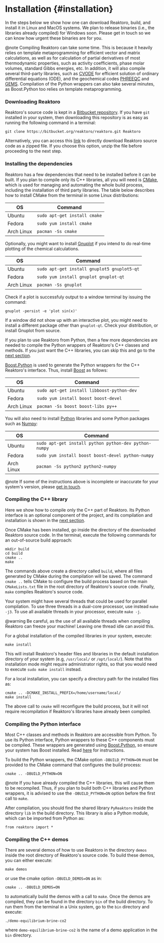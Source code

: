 # Installation {#installation}

In the steps below we show how one can download Reaktoro, build, and install it in Linux and MacOS systems. We plan to release binaries (i.e., the libraries already compiled) for Windows soon. Please get in touch so we can know how urgent these binaries are for you.

@note Compiling Reaktoro can take some time. This is because it heavily relies on template metaprogramming for efficient vector and matrix calculations, as well as for calculation of partial derivatives of most thermodynamic properties, such as activity coefficients, phase molar volumes, standard Gibbs energies, etc. In addition, it will also compile several third-party libraries, such as [CVODE](https://computation.llnl.gov/casc/sundials/description/description.html#descr_cvode) for efficient solution of ordinary differential equations (ODE), and the geochemical codes [PHREEQC](http://wwwbrr.cr.usgs.gov/projects/GWC_coupled/phreeqc/) and [GEMS](http://gems.web.psi.ch/). Compilation of the Python wrappers can also take several minutes, as Boost.Python too relies on template metaprogramming.

### Downloading Reaktoro
Reaktoro's source code is kept in a [Bitbucket repository](https://bitbucket.org/reaktoro/reaktoro). If you have `git` installed in your system, then downloading this repository is as easy as running the following command in a terminal:

~~~{.txt}
git clone https://bitbucket.org/reaktoro/reaktoro.git Reaktoro
~~~

Alternatively, you can access this [link](https://bitbucket.org/reaktoro/reaktoro/get/master.zip) to directly download Reaktoro source code as a zipped file. If you choose this option, unzip the file before proceeding to the next step.

### Installing the dependencies
Reaktoro has a few dependencies that need to be installed before it can be built. If you plan to compile only its C++ libraries, all you will need is [CMake](https://cmake.org/), which is used for managing and automating the whole build process, including the installation of third party libraries. The table below describes how to install CMake from the terminal in some Linux distributions:

| OS | Command
|----|---------
| Ubuntu | `sudo apt-get install cmake`
| Fedora | `sudo yum install cmake`
| Arch Linux | `pacman -Ss cmake`

Optionally, you might want to install [Gnuplot](http://www.gnuplot.info/) if you intend to do real-time plotting of the chemical calculations.

| OS | Command
|----|---------
| Ubuntu | `sudo apt-get install gnuplot5 gnuplot5-qt`
| Fedora | `sudo yum install gnuplot gnuplot-qt`
| Arch Linux | `pacman -Ss gnuplot`

Check if a plot is successfuly output to a window terminal by issuing the command:

~~~{.txt}
gnuplot -persist -e 'plot sin(x)'
~~~

If a window did not show up with an interactive plot, you might need to install a different package other than `gnuplot-qt`. Check your distribution, or install Gnuplot from source.

If you plan to use Reaktoro from Python, then a few more dependencies are needed to compile the Python wrappers of Reaktoro's C++ classes and methods. If you just want the C++ libraries, you can skip this and go to the [next section](../installation/#compiling-the-c-library).

[Boost.Python](http://www.boost.org/doc/libs/1_60_0/libs/python/doc/html/tutorial/index.html#tutorial.quickstart) is used to generate the Python wrappers for the C++ Reaktoro's interface. Thus, install [Boost](http://www.boost.org/) as follows:

| OS | Command
|----|---------
| Ubuntu | `sudo apt-get install libboost-python-dev`
| Fedora | `sudo yum install boost boost-devel`
| Arch Linux | `pacman -Ss boost boost-libs py++`

You will also need to install [Python](https://www.python.org/) libraries and some Python packages such as [Numpy](http://www.numpy.org/):

| OS | Command
|----|---------
| Ubuntu | `sudo apt-get install python python-dev python-numpy`
| Fedora | `sudo yum install boost boost-devel python-numpy`
| Arch Linux | `pacman -Ss python2 python2-numpy`

@note If some of the instructions above is incomplete or inaccurate for your system's version, please [get in touch](mailto:allan.leal@erdw.ethz.ch).

### Compiling the C++ library
Here we show how to compile only the C++ part of Reaktoro. Its Python interface is an optional component of the project, and its compilation and installation is shown in the [next section](../installation/#compiling-the-python-interface).

Once CMake has been installed, go inside the directory of the downloaded Reaktoro source code. In the terminal, execute the following commands for an out-of-source build approach:

~~~{.txt}
mkdir build
cd build
cmake ..
make
~~~

The commands above create a directory called `build`, where all files generated by CMake during the compilation will be saved. The command `cmake ..` tells CMake to configure the build process based on the main `CMakeLists.txt` file in the root directory of Reaktoro's source code. Finally, `make` compiles Reaktoro's source code.

Your system might have several threads that could be used for parallel compilation. To use three threads in a dual-core processor, use instead `make -j3`. To use all available threads in your processor, execute `make -j`.

@warning Be careful, as the use of all available threads when compiling Reaktoro can freeze your machine! Leaving one thread idle can avoid this.

For a global installation of the compiled libraries in your system, execute:

~~~{.txt}
make install
~~~

This will install Reaktoro's header files and libraries in the default installation directory of your system (e.g, `/usr/local/` or `/opt/local/`). Note that this installation mode might require administrator rights, so that you would need to execute `sudo make install` instead.

For a local installation, you can specify a directory path for the installed files as:

~~~{.txt}
cmake .. -DCMAKE_INSTALL_PREFIX=/home/username/local/
make install
~~~

The above call to `cmake` will reconfigure the build process, but it will not require recompilation if Reaktoro's libraries have already been compiled.

### Compiling the Python interface
Most C++ classes and methods in Reaktoro are accessible from Python. To use its Python interface, Python wrappers to these C++ components must be compiled. These wrappers are generated using [Boost.Python](http://www.boost.org/doc/libs/1_60_0/libs/python/doc/html/index.html), so ensure your system has Boost installed. Read [here](../installation/#installing-the-dependencies) for instructions.

To build the Python wrappers, the CMake option `-DBUILD_PYTHON=ON` must be provided to the CMake command that configures the build process:

~~~{.txt}
cmake .. -DBUILD_PYTHON=ON
~~~

@note If you have already compiled the C++ libraries, this will cause them to be recompiled. Thus, if you plan to build both C++ libraries and Python wrappers, it is advised to use the `-DBUILD_PYTHON=ON` option before the first call to `make`.

After compilation, you should find the shared library `PyReaktoro` inside the directory `lib` in the build directory. This library is also a Python module, which can be imported from Python as:

~~~{.txt}
from reaktoro import *
~~~

### Compiling the C++ demos
There are several demos of how to use Reaktoro in the directory `demos` inside the root directory of Reaktoro's source code. To build these demos, you can either execute:

~~~{.txt}
make demos
~~~

or use the cmake option `-DBUILD_DEMOS=ON` as in:

~~~{.txt}
cmake .. -DBUILD_DEMOS=ON
~~~

to automatically build the demos with a call to `make`. Once the demos are compiled, they can be found in the directory `bin` of the build directory. To run them from the terminal in a Unix system, go to the `bin` directory and execute:

~~~{.txt}
./demo-equilibrium-brine-co2
~~~

where `demo-equilibrium-brine-co2` is the name of a demo application in the `bin` directory.
